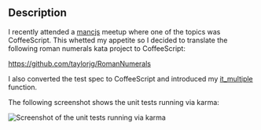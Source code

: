 
## Description

I recently attended a [mancjs](http://mancjs.com/ "mancjs") meetup where one of the topics was CoffeeScript. This whetted my appetite so I decided to translate the following roman numerals kata project to CoffeeScript:

https://github.com/taylorjg/RomanNumerals

I also converted the test spec to CoffeeScript and introduced my [it_multiple](http://jtdeadbeef.blogspot.co.uk/2013/06/nunit-testcase-javascript-jasmine.html "it_multiple") function.

The following screenshot shows the unit tests running via karma:

![Screenshot of the unit tests running via karma](https://raw.github.com/taylorjg/RomanNumerals-CoffeeScript/master/Images/screenshot.png)
